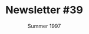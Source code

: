 ---
title: "Newsletter #39"
date: "Summer 1997"
pdf: "https://archive.org/details/interspecies-communication-newsletter-0039"
---